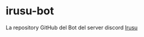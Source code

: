 # irusu-bot
La repository GitHub del Bot del server discord [Irusu](https://discord.gg/irusu "Irusu")
